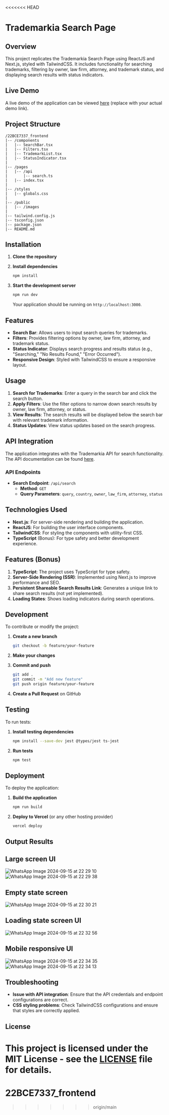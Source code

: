 <<<<<<< HEAD
# Trademarkia Search Page

## Overview

This project replicates the Trademarkia Search Page using ReactJS and Next.js, styled with TailwindCSS. It includes functionality for searching trademarks, filtering by owner, law firm, attorney, and trademark status, and displaying search results with status indicators.

## Live Demo

A live demo of the application can be viewed [here](#) (replace with your actual demo link).

## Project Structure

```
/22BCE7337_frontend
|-- /components
|   |-- SearchBar.tsx
|   |-- Filters.tsx
|   |-- TrademarkList.tsx
|   |-- StatusIndicator.tsx
|
|-- /pages
|   |-- /api
|       |-- search.ts
|   |-- index.tsx
|
|-- /styles
|   |-- globals.css
|
|-- /public
|   |-- /images
|
|-- tailwind.config.js
|-- tsconfig.json
|-- package.json
|-- README.md
```

## Installation

1. **Clone the repository**

2. **Install dependencies**

   ```bash
   npm install
   ```

3. **Start the development server**

   ```bash
   npm run dev
   ```

   Your application should be running on `http://localhost:3000`.

## Features

- **Search Bar**: Allows users to input search queries for trademarks.
- **Filters**: Provides filtering options by owner, law firm, attorney, and trademark status.
- **Status Indicator**: Displays search progress and results status (e.g., "Searching," "No Results Found," "Error Occurred").
- **Responsive Design**: Styled with TailwindCSS to ensure a responsive layout.

## Usage

1. **Search for Trademarks**: Enter a query in the search bar and click the search button.
2. **Apply Filters**: Use the filter options to narrow down search results by owner, law firm, attorney, or status.
3. **View Results**: The search results will be displayed below the search bar with relevant trademark information.
4. **Status Updates**: View status updates based on the search progress.

## API Integration

The application integrates with the Trademarkia API for search functionality. The API documentation can be found [here](https://www.postman.com/trademarkia/workspace/new-hiring-2024/request/34681474-16bfa9da-0720-4eea-90ee-7e7b1354af1b?action=share&creator=34681474&ctx=documentation).

### API Endpoints

- **Search Endpoint**: `/api/search`
  - **Method**: `GET`
  - **Query Parameters**: `query`, `country`, `owner`, `law_firm`, `attorney`, `status`

## Technologies Used

- **Next.js**: For server-side rendering and building the application.
- **ReactJS**: For building the user interface components.
- **TailwindCSS**: For styling the components with utility-first CSS.
- **TypeScript** (Bonus): For type safety and better development experience.

## Features (Bonus)

1. **TypeScript**: The project uses TypeScript for type safety.
2. **Server-Side Rendering (SSR)**: Implemented using Next.js to improve performance and SEO.
3. **Persistent Shareable Search Results Link**: Generates a unique link to share search results (not yet implemented).
4. **Loading States**: Shows loading indicators during search operations.

## Development

To contribute or modify the project:

1. **Create a new branch**

   ```bash
   git checkout -b feature/your-feature
   ```

2. **Make your changes**

3. **Commit and push**

   ```bash
   git add .
   git commit -m "Add new feature"
   git push origin feature/your-feature
   ```

4. **Create a Pull Request** on GitHub

## Testing

To run tests:

1. **Install testing dependencies**

   ```bash
   npm install --save-dev jest @types/jest ts-jest
   ```

2. **Run tests**

   ```bash
   npm test
   ```

## Deployment

To deploy the application:

1. **Build the application**

   ```bash
   npm run build
   ```

2. **Deploy to Vercel** (or any other hosting provider)

   ```bash
   vercel deploy
   ```
## Output Results

## Large screen UI
![WhatsApp Image 2024-09-15 at 22 29 10](https://github.com/user-attachments/assets/3c198ff8-fdb3-4a77-98ad-f517022bbeaf)
![WhatsApp Image 2024-09-15 at 22 29 38](https://github.com/user-attachments/assets/8c84485b-1c1c-4fe0-82c2-d1270cd21bea)

## Empty state screen
![WhatsApp Image 2024-09-15 at 22 30 21](https://github.com/user-attachments/assets/1435fbfe-00ef-4780-9eee-a8eac71cffbc)

## Loading state screen UI
![WhatsApp Image 2024-09-15 at 22 32 56](https://github.com/user-attachments/assets/364c5368-971d-404a-bde5-3ff29a9b1a7f)

## Mobile responsive UI

![WhatsApp Image 2024-09-15 at 22 34 35](https://github.com/user-attachments/assets/80a625c9-2580-4073-bbde-92b424e56584)
![WhatsApp Image 2024-09-15 at 22 34 13](https://github.com/user-attachments/assets/f2fec530-15c5-4ae0-8d0b-876902cedf61)


## Troubleshooting

- **Issue with API integration**: Ensure that the API credentials and endpoint configurations are correct.
- **CSS styling problems**: Check TailwindCSS configurations and ensure that styles are correctly applied.

## License

This project is licensed under the MIT License - see the [LICENSE](LICENSE) file for details.
=======
# 22BCE7337_frontend
>>>>>>> origin/main
